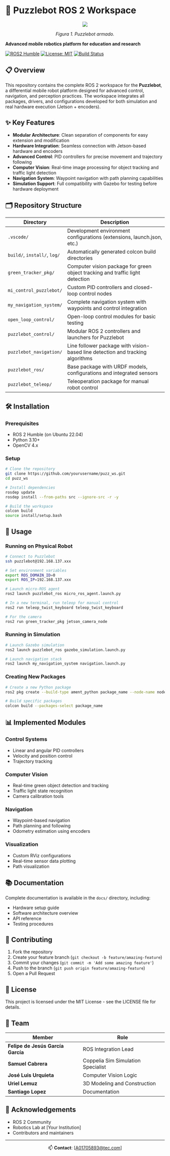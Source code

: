 # 🤖 Puzzlebot ROS 2 Workspace

<div align="center">
  <img src=https://github.com/user-attachments/assets/6c20fec5-3883-4be3-b402-44fbccc083f6>
  <p><em>Figura 1. Puzzlebot armado.</em></p>
</div>


**Advanced mobile robotics platform for education and research**

[![ROS2 Humble](https://img.shields.io/badge/ROS2-Humble-blue)](https://docs.ros.org/en/humble/)
[![License: MIT](https://img.shields.io/badge/License-MIT-yellow.svg)](https://opensource.org/licenses/MIT)
[![Build Status](https://img.shields.io/badge/build-passing-brightgreen)]()

</div>

## 📋 Overview

This repository contains the complete ROS 2 workspace for the **Puzzlebot**, a differential mobile robot platform designed for advanced control, navigation, and perception practices. The workspace integrates all packages, drivers, and configurations developed for both simulation and real hardware execution (Jetson + encoders).

## ✨ Key Features

- **Modular Architecture**: Clean separation of components for easy extension and modification
- **Hardware Integration**: Seamless connection with Jetson-based hardware and encoders
- **Advanced Control**: PID controllers for precise movement and trajectory following
- **Computer Vision**: Real-time image processing for object tracking and traffic light detection
- **Navigation System**: Waypoint navigation with path planning capabilities
- **Simulation Support**: Full compatibility with Gazebo for testing before hardware deployment

## 🗂️ Repository Structure

| Directory | Description |
|-----------|-------------|
| `.vscode/` | Development environment configurations (extensions, launch.json, etc.) |
| `build/`, `install/`, `log/` | Automatically generated colcon build directories |
| `green_tracker_pkg/` | Computer vision package for green object tracking and traffic light detection |
| `mi_control_puzzlebot/` | Custom PID controllers and closed-loop control nodes |
| `my_navigation_system/` | Complete navigation system with waypoints and control integration |
| `open_loop_control/` | Open-loop control modules for basic testing |
| `puzzlebot_control/` | Modular ROS 2 controllers and launchers for Puzzlebot |
| `puzzlebot_navigation/` | Line follower package with vision-based line detection and tracking algorithms |
| `puzzlebot_ros/` | Base package with URDF models, configurations and integrated sensors |
| `puzzlebot_teleop/` | Teleoperation package for manual robot control |

## 🛠️ Installation

### Prerequisites
- ROS 2 Humble (on Ubuntu 22.04)
- Python 3.10+
- OpenCV 4.x

### Setup
```bash
# Clone the repository
git clone https://github.com/yourusername/puzz_ws.git
cd puzz_ws

# Install dependencies
rosdep update
rosdep install --from-paths src --ignore-src -r -y

# Build the workspace
colcon build
source install/setup.bash
```

## 🚀 Usage

### Running on Physical Robot
```bash
# Connect to Puzzlebot
ssh puzzlebot@192.168.137.xxx

# Set environment variables
export ROS_DOMAIN_ID=0
export ROS_IP=192.168.137.xxx

# Launch micro-ROS agent
ros2 launch puzzlebot_ros micro_ros_agent.launch.py

# In a new terminal, run teleop for manual control
ros2 run teleop_twist_keyboard teleop_twist_keyboard

# For the camera
ros2 run green_tracker_pkg jetson_camera_node
```

### Running in Simulation
```bash
# Launch Gazebo simulation
ros2 launch puzzlebot_ros gazebo_simulation.launch.py

# Launch navigation stack
ros2 launch my_navigation_system navigation.launch.py
```

### Creating New Packages
```bash
# Create a new Python package
ros2 pkg create --build-type ament_python package_name --node-name node_name

# Build specific packages
colcon build --packages-select package_name
```

## 📊 Implemented Modules

### Control Systems
- Linear and angular PID controllers
- Velocity and position control
- Trajectory tracking

### Computer Vision
- Real-time green object detection and tracking
- Traffic light state recognition
- Camera calibration tools

### Navigation
- Waypoint-based navigation
- Path planning and following
- Odometry estimation using encoders

### Visualization
- Custom RViz configurations
- Real-time sensor data plotting
- Path visualization

## 📚 Documentation

Complete documentation is available in the `docs/` directory, including:
- Hardware setup guide
- Software architecture overview
- API reference
- Testing procedures

## 🤝 Contributing

1. Fork the repository
2. Create your feature branch (`git checkout -b feature/amazing-feature`)
3. Commit your changes (`git commit -m 'Add some amazing feature'`)
4. Push to the branch (`git push origin feature/amazing-feature`)
5. Open a Pull Request

## 📜 License

This project is licensed under the MIT License - see the LICENSE file for details.

## 👥 Team

| Member | Role |
|--------|------|
| **Felipe de Jesús García García** | ROS Integration Lead |
| **Samuel Cabrera** | Coppelia Sim Simulation Specialist |
| **José Luis Urquieta** | Computer Vision Logic |
| **Uriel Lemuz** | 3D Modeling and Construction |
| **Santiago Lopez** | Documentation |

## 👏 Acknowledgements

- ROS 2 Community
- Robotics Lab at [Your Institution]
- Contributors and maintainers

---

<div align="center">
  
📫 **Contact**: [A01705893@tec.com]

</div>
